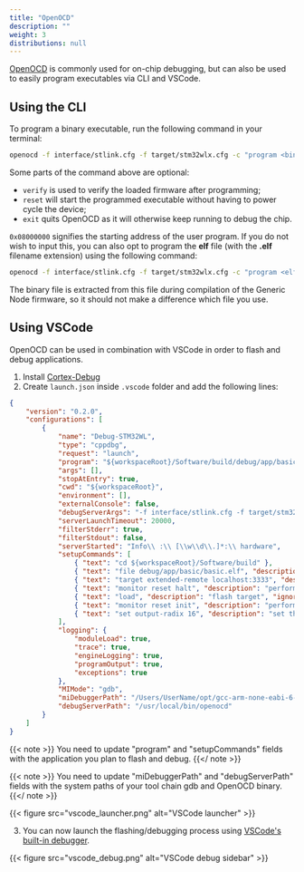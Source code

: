 ```yaml
---
title: "OpenOCD"
description: ""
weight: 3
distributions: null
---
```


[OpenOCD](http://openocd.org/) is commonly used for on-chip debugging, but can also be used to easily program executables via CLI and VSCode.

<!--more-->

## Using the CLI

To program a binary executable, run the following command in your terminal:

```bash
openocd -f interface/stlink.cfg -f target/stm32wlx.cfg -c "program <binary-file-location> verify reset exit 0x08000000"
```
Some parts of the command above are optional:
- `verify` is used to verify the loaded firmware after programming;
- `reset` will start the programmed executable without having to power cycle the device;
- `exit` quits OpenOCD as it will otherwise keep running to debug the chip.

`0x08000000` signifies the starting address of the user program. If you do not wish to input this, you can also opt to program the **elf** file (with the **.elf** filename extension) using the following command:

```bash
openocd -f interface/stlink.cfg -f target/stm32wlx.cfg -c "program <elf-file-location> verify reset exit"
```
The binary file is extracted from this file during compilation of the Generic Node firmware, so it should not make a difference which file you use.

## Using VSCode

OpenOCD can be used in combination with VSCode in order to flash and debug applications.

1. Install [Cortex-Debug](https://marketplace.visualstudio.com/items?itemName=marus25.cortex-debug)
2. Create `launch.json` inside `.vscode` folder and add the following lines:

```json
{
    "version": "0.2.0",
    "configurations": [
        {
            "name": "Debug-STM32WL",
            "type": "cppdbg",
            "request": "launch",
            "program": "${workspaceRoot}/Software/build/debug/app/basic/basic.elf",
            "args": [],
            "stopAtEntry": true,
            "cwd": "${workspaceRoot}",
            "environment": [],
            "externalConsole": false,
            "debugServerArgs": "-f interface/stlink.cfg -f target/stm32wlx.cfg",
            "serverLaunchTimeout": 20000,
            "filterStderr": true,
            "filterStdout": false,
            "serverStarted": "Info\\ :\\ [\\w\\d\\.]*:\\ hardware",
            "setupCommands": [
                { "text": "cd ${workspaceRoot}/Software/build" },
                { "text": "file debug/app/basic/basic.elf", "description": "load file", "ignoreFailures": false},
                { "text": "target extended-remote localhost:3333", "description": "connect to target", "ignoreFailures": false },
                { "text": "monitor reset halt", "description": "perform a reset and halt the target", "ignoreFailures": false },
                { "text": "load", "description": "flash target", "ignoreFailures": false },
                { "text": "monitor reset init", "description": "perform a reset and init the target", "ignoreFailures": false },
                { "text": "set output-radix 16", "description": "set the default numeric base to 16", "ignoreFailures": false }
            ],
            "logging": {
                "moduleLoad": true,
                "trace": true,
                "engineLogging": true,
                "programOutput": true,
                "exceptions": true
            },
            "MIMode": "gdb",
            "miDebuggerPath": "/Users/UserName/opt/gcc-arm-none-eabi-6-2017-q2-update/bin/arm-none-eabi-gdb",
            "debugServerPath": "/usr/local/bin/openocd"
        }
    ]
}
```

{{< note >}}
You need to update "program" and "setupCommands" fields with the application you plan to flash and debug.
{{</ note >}}

{{< note >}}
You need to update "miDebuggerPath" and "debugServerPath" fields with the system paths of your tool chain gdb and OpenOCD binary.
{{</ note >}}

{{< figure src="vscode_launcher.png" alt="VSCode launcher" >}}

3. You can now launch the flashing/debugging process using [VSCode's built-in debugger](https://code.visualstudio.com/docs/editor/debugging).

{{< figure src="vscode_debug.png" alt="VSCode debug sidebar" >}}
